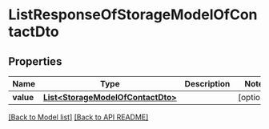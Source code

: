 
# ListResponseOfStorageModelOfContactDto


## Properties
Name | Type | Description | Notes
------------ | ------------- | ------------- | -------------
**value** | [**List&lt;StorageModelOfContactDto&gt;**](StorageModelOfContactDto.md) |  |  [optional]




[[Back to Model list]](Models.md) [[Back to API README]](README.md)

